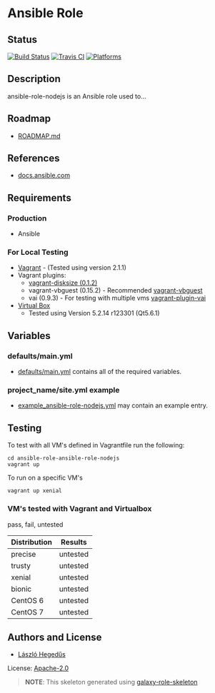 # Ansible Role 

## Status

[![Build Status](https://travis-ci.org/lordoftheflies/ansible-role-nodejs.svg?branch=master)](https://travis-ci.org/lordoftheflies/ansible-role-nodejs)
[![Travis CI](http://img.shields.io/travis/lordoftheflies/ansible-role-nodejs/default.svg?style=flat)](http://travis-ci.org/lordoftheflies/ansible-role-nodejs/default)
[![Platforms](http://img.shields.io/badge/platforms-debian%20/%20ubuntu-lightgrey.svg?style=flat)](#)

## Description

ansible-role-nodejs is an Ansible role used to...

## Roadmap

* [ROADMAP.md](ROADMAP.md)

## References

* [docs.ansible.com](https://docs.ansible.com/)

## Requirements

### Production

* Ansible

### For Local Testing

* [Vagrant](https://www.vagrantup.com/) - (Tested using version 2.1.1)
* Vagrant plugins:
  * [vagrant-disksize (0.1.2)](https://github.com/sprotheroe/vagrant-disksize)
  * vagrant-vbguest (0.15.2) - Recommended [vagrant-vbguest](https://github.com/lordoftheflies/vagrant-vbguest)
  * vai (0.9.3) - For testing with multiple vms [vagrant-plugin-vai](https://github.com/lordoftheflies/vagrant-plugin-vai) 
* [Virtual Box](https://www.virtualbox.org/)
  * Tested using Version 5.2.14 r123301 (Qt5.6.1) 

## Variables

### defaults/main.yml

* [defaults/main.yml](defaults/main.yml) contains all of the required variables.

### project_name/site.yml example

* [example_ansible-role-nodejs.yml](files/example_site.yml) may contain an example entry.

## Testing

To test with all VM's defined in Vagrantfile run the following:

```shell
cd ansible-role-ansible-role-nodejs
vagrant up
```

To run on a specific VM's
```shell
vagrant up xenial
```

### VM's tested with Vagrant and Virtualbox

pass, fail, untested

| Distribution | Results  |
| ------------ | -------- |
| precise      | untested |
| trusty       | untested |
| xenial       | untested |
| bionic       | untested |
| CentOS 6     | untested |
| CentOS 7     | untested |

## Authors and License

* [László Hegedűs](mailto:laszlo.hegedus@cherubits.hu)

License: [Apache-2.0](Apache-2.0)

> **NOTE**: This skeleton generated using [galaxy-role-skeleton](https://github.com/cjsteel/galaxy-role-skeleton)
